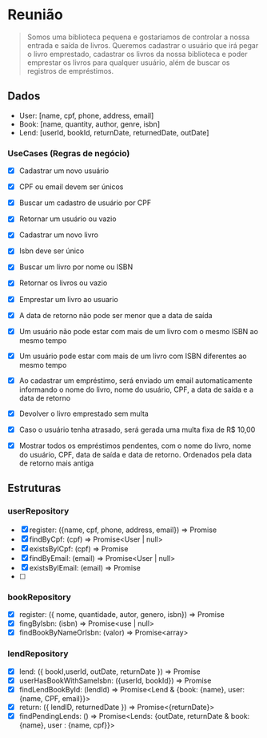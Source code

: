 # Reunião

> Somos uma biblioteca pequena e gostariamos de controlar a nossa entrada e saída de livros. Queremos cadastrar o usuário que irá pegar o livro emprestado, cadastrar os livros da nossa biblioteca e poder emprestar os livros para qualquer usuário, além de buscar os registros de empréstimos.


## Dados
- User: [name, cpf, phone, address, email]
- Book: [name, quantity, author, genre, isbn]
- Lend: [userId, bookId, returnDate, returnedDate, outDate]

### UseCases (Regras de negócio)
- [x] Cadastrar um novo usuário
- [x] CPF ou email devem ser únicos

- [x] Buscar um cadastro de usuário por CPF
- [x] Retornar um usuário ou vazio

- [x] Cadastrar um novo livro
- [x] Isbn deve ser único

- [x] Buscar um livro por nome ou ISBN
- [x] Retornar os livros ou vazio

- [x] Emprestar um livro ao usuario
- [x] A data de retorno não pode ser menor que a data de saída
- [x] Um usuário não pode estar com mais de um livro com o mesmo ISBN ao mesmo tempo
- [x] Um usuário pode estar com mais de um livro com ISBN diferentes ao mesmo tempo
- [x] Ao cadastrar um empréstimo, será enviado um email automaticamente informando o nome do livro, nome do usuário, CPF, a data de saída e a data de retorno

- [x] Devolver o livro emprestado sem multa
- [x] Caso o usuário tenha atrasado, será gerada uma multa fixa de R$ 10,00

- [x] Mostrar todos os empréstimos pendentes, com o nome do livro, nome do usuário, CPF, data de saída e data de retorno. Ordenados pela data de retorno mais antiga

## Estruturas

### userRepository
- [x] register: ({name, cpf, phone, address, email}) => Promise<void>
- [x] findByCpf: (cpf) => Promise<User | null>
- [x] existsByICpf: (cpf) => Promise<boolean>
- [x] findByEmail: (email) => Promise<User | null>
- [x] existsByIEmail: (email) => Promise<boolean>
- [ ] 

### bookRepository
- [x] register: ({ nome, quantidade, autor, genero, isbn}) => Promise<void>
- [x] fingByIsbn: (isbn) => Promise<use | null>
- [x] findBookByNameOrIsbn: (valor) => Promise<array<book>>

### lendRepository
- [x] lend: ({ bookI,userId, outDate, returnDate }) => Promise<void>
- [x] userHasBookWithSameIsbn: ({userId, bookId}) => Promise<void>
- [x] findLendBookById: (lendId) => Promise<Lend & {book: {name}, user: {name, CPF, email}}>
- [x] return: ({ lendID, returnedDate }) => Promise<{returnDate}>
- [x] findPendingLends: () => Promise<Lends: {outDate, returnDate & book: {name}, user : {name, cpf}}>
